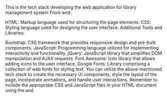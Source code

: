 This is the tech stack developing the web application for library management system
Front-end:

HTML: Markup language used for structuring the page elements.
CSS: Styling language used for designing the user interface.
Additional Tools and Libraries:

Bootstrap: CSS framework that provides responsive design and pre-built components.
JavaScript: Programming language utilized for implementing interactivity and functionality.
jQuery: JavaScript library that simplifies DOM manipulation and AJAX requests.
Font Awesome: Icon library that allows adding icons to the user interface.
Google Fonts: Library comprising a collection of web fonts for styling text.
You can utilize the above-mentioned tech stack to create the necessary UI components, style the layout of the page, incorporate animations, and handle user interactions. Remember to include the appropriate CSS and JavaScript files in your HTML document using the <link> and <script> tags respectively, in order to utilize the functionality provided by the mentioned libraries and frameworks.

